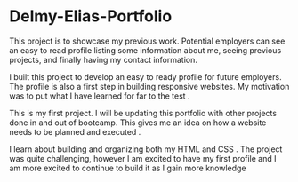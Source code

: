 # Delmy-Elias-Portfolio

This project is to showcase my previous work. Potential employers can see an easy to read profile listing some information about me, seeing previous projects, and finally having my contact information.

I built this project to develop an easy to ready profile for future employers. The profile is also a first step in building responsive websites. My motivation was to put what I have learned for far to the test .

This is my first project. I will be updating this portfolio with other projects done in and out of bootcamp. This gives me an idea on how a website needs to be planned and executed .

I learn about building and organizing both my HTML and CSS . The project was quite challenging, however I am excited to have my first profile and I am more excited to continue to build it as I gain more knowledge

